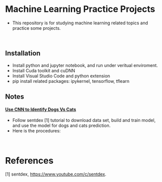# Machine Learning Practice Projects
* This repository is for studying machine learning related topics and practice some projects. 
<br/>

## Installation 
* Install python and jupyter notebook, and run under veritual enviroment.
* Install Cuda toolkit and cuDNN 
* Install Visual Studio Code and python extension 
* pip install related packages: ipykernel, tensorflow, tflearn  

## Notes

#### [Use CNN to Identify Dogs Vs Cats](/UseCNNtoIdentifyDogsVsCats)
* Follow sentdex [1] tutorial to download data set, build and train model, and use the model for dogs and cats prediction. 
* Here is the procedures:
<br/>

# References 
[1] sentdex, https://www.youtube.com/c/sentdex. <br/>
